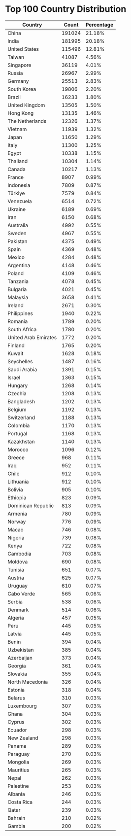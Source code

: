 # Top 100 Country Distribution
| Country | Count | Percentage |
|----|----|----|
| China | 191024 | 21.18% |
| India | 181995 | 20.18% |
| United States | 115496 | 12.81% |
| Taiwan | 41087 | 4.56% |
| Singapore | 36119 | 4.01% |
| Russia | 26967 | 2.99% |
| Germany | 25513 | 2.83% |
| South Korea | 19806 | 2.20% |
| Brazil | 16233 | 1.80% |
| United Kingdom | 13505 | 1.50% |
| Hong Kong | 13135 | 1.46% |
| The Netherlands | 12326 | 1.37% |
| Vietnam | 11939 | 1.32% |
| Japan | 11650 | 1.29% |
| Italy | 11300 | 1.25% |
| Egypt | 10338 | 1.15% |
| Thailand | 10304 | 1.14% |
| Canada | 10217 | 1.13% |
| France | 8907 | 0.99% |
| Indonesia | 7809 | 0.87% |
| Türkiye | 7579 | 0.84% |
| Venezuela | 6514 | 0.72% |
| Ukraine | 6189 | 0.69% |
| Iran | 6150 | 0.68% |
| Australia | 4992 | 0.55% |
| Sweden | 4967 | 0.55% |
| Pakistan | 4375 | 0.49% |
| Spain | 4369 | 0.48% |
| Mexico | 4284 | 0.48% |
| Argentina | 4148 | 0.46% |
| Poland | 4109 | 0.46% |
| Tanzania | 4078 | 0.45% |
| Bulgaria | 4021 | 0.45% |
| Malaysia | 3658 | 0.41% |
| Ireland | 2671 | 0.30% |
| Philippines | 1940 | 0.22% |
| Romania | 1789 | 0.20% |
| South Africa | 1780 | 0.20% |
| United Arab Emirates | 1772 | 0.20% |
| Finland | 1765 | 0.20% |
| Kuwait | 1628 | 0.18% |
| Seychelles | 1487 | 0.16% |
| Saudi Arabia | 1391 | 0.15% |
| Israel | 1363 | 0.15% |
| Hungary | 1268 | 0.14% |
| Czechia | 1208 | 0.13% |
| Bangladesh | 1202 | 0.13% |
| Belgium | 1192 | 0.13% |
| Switzerland | 1188 | 0.13% |
| Colombia | 1170 | 0.13% |
| Portugal | 1168 | 0.13% |
| Kazakhstan | 1140 | 0.13% |
| Morocco | 1096 | 0.12% |
| Greece | 968 | 0.11% |
| Iraq | 952 | 0.11% |
| Chile | 912 | 0.10% |
| Lithuania | 912 | 0.10% |
| Bolivia | 905 | 0.10% |
| Ethiopia | 823 | 0.09% |
| Dominican Republic | 813 | 0.09% |
| Armenia | 780 | 0.09% |
| Norway | 776 | 0.09% |
| Macao | 746 | 0.08% |
| Nigeria | 739 | 0.08% |
| Kenya | 722 | 0.08% |
| Cambodia | 703 | 0.08% |
| Moldova | 690 | 0.08% |
| Tunisia | 651 | 0.07% |
| Austria | 625 | 0.07% |
| Uruguay | 610 | 0.07% |
| Cabo Verde | 565 | 0.06% |
| Serbia | 538 | 0.06% |
| Denmark | 514 | 0.06% |
| Algeria | 457 | 0.05% |
| Peru | 445 | 0.05% |
| Latvia | 445 | 0.05% |
| Benin | 394 | 0.04% |
| Uzbekistan | 385 | 0.04% |
| Azerbaijan | 373 | 0.04% |
| Georgia | 361 | 0.04% |
| Slovakia | 355 | 0.04% |
| North Macedonia | 326 | 0.04% |
| Estonia | 318 | 0.04% |
| Belarus | 310 | 0.03% |
| Luxembourg | 307 | 0.03% |
| Ghana | 304 | 0.03% |
| Cyprus | 302 | 0.03% |
| Ecuador | 298 | 0.03% |
| New Zealand | 298 | 0.03% |
| Panama | 289 | 0.03% |
| Paraguay | 270 | 0.03% |
| Mongolia | 269 | 0.03% |
| Mauritius | 265 | 0.03% |
| Nepal | 262 | 0.03% |
| Palestine | 253 | 0.03% |
| Albania | 246 | 0.03% |
| Costa Rica | 244 | 0.03% |
| Qatar | 239 | 0.03% |
| Bahrain | 210 | 0.02% |
| Gambia | 200 | 0.02% |
